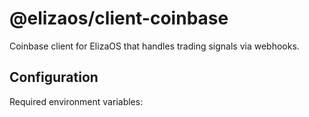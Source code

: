 # @elizaos/client-coinbase

Coinbase client for ElizaOS that handles trading signals via webhooks.

## Configuration

Required environment variables: